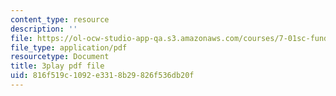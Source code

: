 ```yaml
---
content_type: resource
description: ''
file: https://ol-ocw-studio-app-qa.s3.amazonaws.com/courses/7-01sc-fundamentals-of-biology-fall-2011/816f519c1092e3318b29826f536db20f_CT9lYy6qSfg.pdf
file_type: application/pdf
resourcetype: Document
title: 3play pdf file
uid: 816f519c-1092-e331-8b29-826f536db20f
---
```

